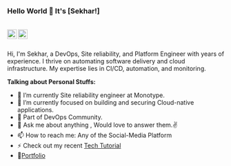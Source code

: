 ### Hello World 👋 It's [Sekhar!]

<br/>



<a href="https://www.linkedin.com/in/sekhar-khanal/">
<img align="left" alt="Sekhar khanal" width="22px" src="https://cdn.jsdelivr.net/npm/simple-icons@v3/icons/linkedin.svg" />
</a>

<a href="https://www.youtube.com/@Cloudcastnepal?sub_confirmation=1">
<img align="left" alt="Saket Prag | Twitter" width="22px" src="https://cdn.jsdelivr.net/npm/simple-icons@v3/icons/youtube.svg" />
</a>
<br />

<br />

Hi, I'm Sekhar, a DevOps, Site reliability, and Platform Engineer with years of experience. I thrive on automating software delivery and cloud infrastructure. My expertise lies in CI/CD, automation, and monitoring.

**Talking about Personal Stuffs:**

- 🔭 I’m currently Site reliability engineer at Monotype.
- 🌱 I’m currently focused on building and securing Cloud-native applications.
- 👯 Part of DevOps Community.
- 💬 Ask me about anything , Would love to answer them.✌
- 📫 How to reach me: Any of the Social-Media Platform 
- ⚡ Check out my recent [Tech Tutorial](https://www.youtube.com/watch?v=SRHvKBYAwtQ)
- 📝[Portfolio](https://sekharkhanal.com.np)

